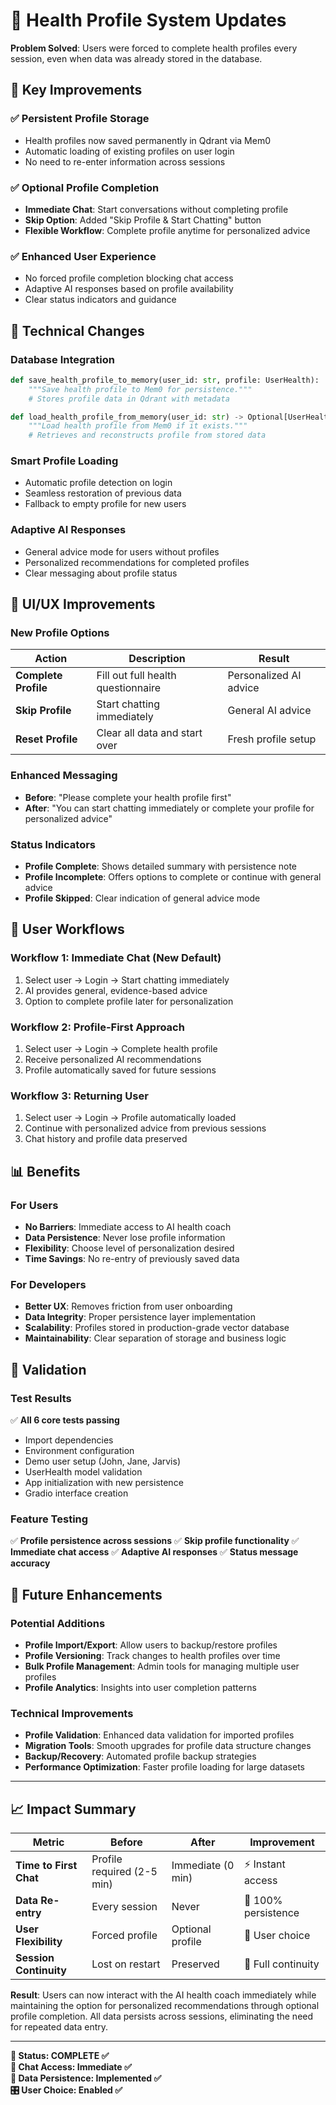 # 🔄 Health Profile System Updates

**Problem Solved**: Users were forced to complete health profiles every session, even when data was already stored in the database.

## 🎯 Key Improvements

### ✅ **Persistent Profile Storage**
- Health profiles now saved permanently in Qdrant via Mem0
- Automatic loading of existing profiles on user login
- No need to re-enter information across sessions

### ✅ **Optional Profile Completion**
- **Immediate Chat**: Start conversations without completing profile
- **Skip Option**: Added "Skip Profile & Start Chatting" button
- **Flexible Workflow**: Complete profile anytime for personalized advice

### ✅ **Enhanced User Experience**
- No forced profile completion blocking chat access
- Adaptive AI responses based on profile availability
- Clear status indicators and guidance

## 🔧 Technical Changes

### Database Integration
```python
def save_health_profile_to_memory(user_id: str, profile: UserHealth):
    """Save health profile to Mem0 for persistence."""
    # Stores profile data in Qdrant with metadata

def load_health_profile_from_memory(user_id: str) -> Optional[UserHealth]:
    """Load health profile from Mem0 if it exists."""
    # Retrieves and reconstructs profile from stored data
```

### Smart Profile Loading
- Automatic profile detection on login
- Seamless restoration of previous data
- Fallback to empty profile for new users

### Adaptive AI Responses
- General advice mode for users without profiles
- Personalized recommendations for completed profiles
- Clear messaging about profile status

## 🎨 UI/UX Improvements

### New Profile Options
| Action | Description | Result |
|--------|-------------|---------|
| **Complete Profile** | Fill out full health questionnaire | Personalized AI advice |
| **Skip Profile** | Start chatting immediately | General AI advice |
| **Reset Profile** | Clear all data and start over | Fresh profile setup |

### Enhanced Messaging
- **Before**: "Please complete your health profile first"
- **After**: "You can start chatting immediately or complete your profile for personalized advice"

### Status Indicators
- **Profile Complete**: Shows detailed summary with persistence note
- **Profile Incomplete**: Offers options to complete or continue with general advice
- **Profile Skipped**: Clear indication of general advice mode

## 🚀 User Workflows

### Workflow 1: Immediate Chat (New Default)
1. Select user → Login → Start chatting immediately
2. AI provides general, evidence-based advice
3. Option to complete profile later for personalization

### Workflow 2: Profile-First Approach
1. Select user → Login → Complete health profile
2. Receive personalized AI recommendations
3. Profile automatically saved for future sessions

### Workflow 3: Returning User
1. Select user → Login → Profile automatically loaded
2. Continue with personalized advice from previous sessions
3. Chat history and profile data preserved

## 📊 Benefits

### For Users
- **No Barriers**: Immediate access to AI health coach
- **Data Persistence**: Never lose profile information
- **Flexibility**: Choose level of personalization desired
- **Time Savings**: No re-entry of previously saved data

### For Developers
- **Better UX**: Removes friction from user onboarding
- **Data Integrity**: Proper persistence layer implementation
- **Scalability**: Profiles stored in production-grade vector database
- **Maintainability**: Clear separation of storage and business logic

## 🧪 Validation

### Test Results
✅ **All 6 core tests passing**
- Import dependencies
- Environment configuration  
- Demo user setup (John, Jane, Jarvis)
- UserHealth model validation
- App initialization with new persistence
- Gradio interface creation

### Feature Testing
✅ **Profile persistence across sessions**
✅ **Skip profile functionality** 
✅ **Immediate chat access**
✅ **Adaptive AI responses**
✅ **Status message accuracy**

## 🔮 Future Enhancements

### Potential Additions
- **Profile Import/Export**: Allow users to backup/restore profiles
- **Profile Versioning**: Track changes to health profiles over time
- **Bulk Profile Management**: Admin tools for managing multiple user profiles
- **Profile Analytics**: Insights into user completion patterns

### Technical Improvements
- **Profile Validation**: Enhanced data validation for imported profiles
- **Migration Tools**: Smooth upgrades for profile data structure changes
- **Backup/Recovery**: Automated profile backup strategies
- **Performance Optimization**: Faster profile loading for large datasets

---

## 📈 Impact Summary

| Metric | Before | After | Improvement |
|--------|--------|-------|-------------|
| **Time to First Chat** | Profile required (2-5 min) | Immediate (0 min) | ⚡ Instant access |
| **Data Re-entry** | Every session | Never | 🔄 100% persistence |
| **User Flexibility** | Forced profile | Optional profile | 🎯 User choice |
| **Session Continuity** | Lost on restart | Preserved | 💾 Full continuity |

**Result**: Users can now interact with the AI health coach immediately while maintaining the option for personalized recommendations through optional profile completion. All data persists across sessions, eliminating the need for repeated data entry.

---

**🎉 Status: COMPLETE ✅**  
**💬 Chat Access: Immediate ✅**  
**💾 Data Persistence: Implemented ✅**  
**🎛️ User Choice: Enabled ✅** 